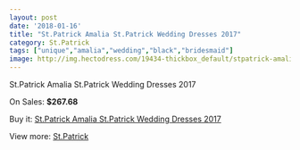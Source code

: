 ```yaml
---
layout: post
date: '2018-01-16'
title: "St.Patrick Amalia St.Patrick Wedding Dresses 2017"
category: St.Patrick
tags: ["unique","amalia","wedding","black","bridesmaid"]
image: http://img.hectodress.com/19434-thickbox_default/stpatrick-amalia-stpatrick-wedding-dresses-2013.jpg
---
```

St.Patrick Amalia St.Patrick Wedding Dresses 2017

On Sales: **$267.68**
<a href="https://www.hectodress.com/stpatrick/9112-stpatrick-amalia-stpatrick-wedding-dresses-2013.html"><amp-img layout="responsive" width="600" height="600" src="//img.hectodress.com/19434-thickbox_default/stpatrick-amalia-stpatrick-wedding-dresses-2013.jpg" alt="St.Patrick Amalia St.Patrick Wedding Dresses 2017 0" /></a>
<a href="https://www.hectodress.com/stpatrick/9112-stpatrick-amalia-stpatrick-wedding-dresses-2013.html"><amp-img layout="responsive" width="600" height="600" src="//img.hectodress.com/19436-thickbox_default/stpatrick-amalia-stpatrick-wedding-dresses-2013.jpg" alt="St.Patrick Amalia St.Patrick Wedding Dresses 2017 1" /></a>
<a href="https://www.hectodress.com/stpatrick/9112-stpatrick-amalia-stpatrick-wedding-dresses-2013.html"><amp-img layout="responsive" width="600" height="600" src="//img.hectodress.com/19435-thickbox_default/stpatrick-amalia-stpatrick-wedding-dresses-2013.jpg" alt="St.Patrick Amalia St.Patrick Wedding Dresses 2017 2" /></a>

Buy it: [St.Patrick Amalia St.Patrick Wedding Dresses 2017](https://www.hectodress.com/stpatrick/9112-stpatrick-amalia-stpatrick-wedding-dresses-2013.html "St.Patrick Amalia St.Patrick Wedding Dresses 2017")

View more: [St.Patrick](https://www.hectodress.com/153-stpatrick "St.Patrick")